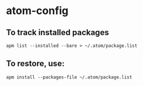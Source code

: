 # atom-config

## To track installed packages
```
apm list --installed --bare > ~/.atom/package.list
```

## To restore, use:
```
apm install --packages-file ~/.atom/package.list
```
